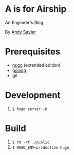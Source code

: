 A is for Airship
================

An Engineer's Blog

By [Andy Sayler](https://www.andysayler.com)

# Prerequisites
* [hugo](https://gohugo.io/) (extended edition)
* [golang](https://go.dev/)
* git

# Development
1. `$ hugo server -D`

# Build
1. `$ rm -rf ./public`
2. `$ HUGO_ENV=production hugo`
